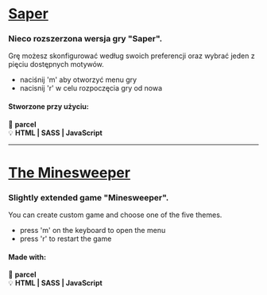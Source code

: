 # [Saper]

### Nieco rozszerzona wersja gry "Saper".
Grę możesz skonfigurować według swoich preferencji oraz wybrać jeden z pięciu dostępnych motywów.

- naciśnij 'm' aby otworzyć menu gry
- nacisnij 'r' w celu rozpoczęcia gry od nowa

<h4>Stworzone przy użyciu: </h4>

:wrench: **parcel**
<br>
:bulb: **HTML | SASS | JavaScript**

[The Minesweeper]: <https://saper-online.netlify.app/>

<hr>

# [The Minesweeper]

### Slightly extended game "Minesweeper". 
You can create custom game and choose one of the five themes. 

- press 'm' on the keyboard to open the menu
- press 'r' to restart the game

<h4>Made with: </h4>

:wrench: **parcel**
<br>
:bulb: **HTML | SASS | JavaScript**

[Saper]: <https://saper-online.netlify.app/>
[The Minesweeper]: <https://saper-online.netlify.app/>

